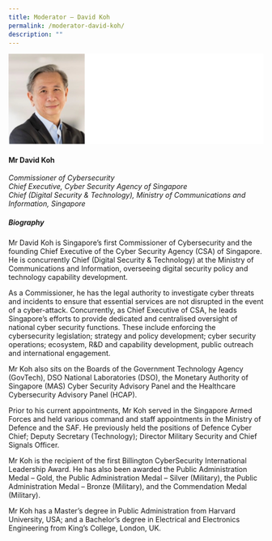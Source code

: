 ```yaml
---
title: ​​Moderator – David Koh
permalink: /moderator-david-koh/
description: ""
---
```

![](/images/Speakers/Mr%20David%20Koh.jpg)

#### **Mr David Koh**

*Commissioner of Cybersecurity <br>Chief Executive, Cyber Security Agency of Singapore <br>Chief (Digital Security & Technology), Ministry of Communications and Information, Singapore*  

##### **Biography**
Mr David Koh is Singapore’s first Commissioner of Cybersecurity and the founding Chief Executive of the Cyber Security Agency (CSA) of Singapore. He is concurrently Chief (Digital Security & Technology) at the Ministry of Communications and Information, overseeing digital security policy and technology capability development. 

As a Commissioner, he has the legal authority to investigate cyber threats and incidents to ensure that essential services are not disrupted in the event of a cyber-attack. Concurrently, as Chief Executive of CSA, he leads Singapore’s efforts to provide dedicated and centralised oversight of national cyber security functions. These include enforcing the cybersecurity legislation; strategy and policy development; cyber security operations; ecosystem, R&D and capability development, public outreach and international engagement. 

Mr Koh also sits on the Boards of the Government Technology Agency (GovTech), DSO National Laboratories (DSO), the Monetary Authority of Singapore (MAS) Cyber Security Advisory Panel and the Healthcare Cybersecurity Advisory Panel (HCAP). 

Prior to his current appointments, Mr Koh served in the Singapore Armed Forces and held various command and staff appointments in the Ministry of Defence and the SAF. He previously held the positions of Defence Cyber Chief; Deputy Secretary (Technology); Director Military Security and Chief Signals Officer. 

Mr Koh is the recipient of the first Billington CyberSecurity International Leadership Award. He has also been awarded the Public Administration Medal – Gold, the Public Administration Medal – Silver (Military), the Public Administration Medal – Bronze (Military), and the Commendation Medal (Military). 

Mr Koh has a Master’s degree in Public Administration from Harvard University, USA; and a Bachelor’s degree in Electrical and Electronics Engineering from King’s College, London, UK.

